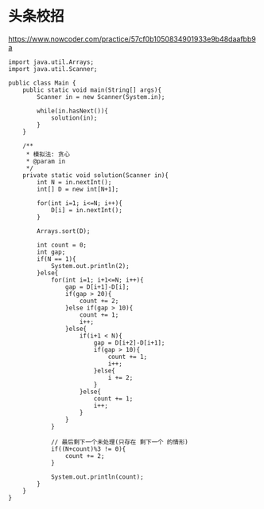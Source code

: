 # 头条校招
https://www.nowcoder.com/practice/57cf0b1050834901933e9b48daafbb9a

    import java.util.Arrays;
    import java.util.Scanner;
    
    public class Main {
        public static void main(String[] args){
            Scanner in = new Scanner(System.in);
    
            while(in.hasNext()){
                solution(in);
            }
        }
    
        /**
         * 模拟法: 贪心
         * @param in
         */
        private static void solution(Scanner in){
            int N = in.nextInt();
            int[] D = new int[N+1];
    
            for(int i=1; i<=N; i++){
                D[i] = in.nextInt();
            }
    
            Arrays.sort(D);
    
            int count = 0;
            int gap;
            if(N == 1){
                System.out.println(2);
            }else{
                for(int i=1; i+1<=N; i++){
                    gap = D[i+1]-D[i];
                    if(gap > 20){
                        count += 2;
                    }else if(gap > 10){
                        count += 1;
                        i++;
                    }else{
                        if(i+1 < N){
                            gap = D[i+2]-D[i+1];
                            if(gap > 10){
                                count += 1;
                                i++;
                            }else{
                                i += 2;
                            }
                        }else{
                            count += 1;
                            i++;
                        }
                    }
                }
    
                // 最后剩下一个未处理(只存在 剩下一个 的情形)
                if((N+count)%3 != 0){
                    count += 2;
                }
    
                System.out.println(count);
            }
        }
    }
    

